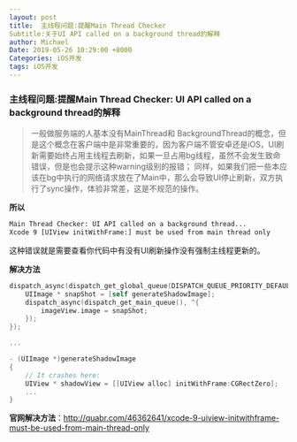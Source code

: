 ```yaml
---
layout: post
title:  主线程问题:提醒Main Thread Checker
Subtitle:关于UI API called on a background thread的解释
author: Michael
Date: 2019-05-26 10:29:00 +8000
Categories: iOS开发
tags: iOS开发
---
```


### 主线程问题:提醒Main Thread Checker: UI API called on a background thread的解释

> 一般做服务端的人基本没有MainThread和 BackgroundThread的概念，但是这个概念在客户端中是非常重要的，因为客户端不管安卓还是iOS，UI刷新需要始终占用主线程去刷新，如果一旦占用bg线程，虽然不会发生致命错误，但是也会提示这种warning级别的报错； 同样，如果我们把一些本应该在bg中执行的网络请求放在了Main中，那么会导致UI停止刷新，双方执行了sync操作，体验非常差，这是不规范的操作。

**所以**

```bash
Main Thread Checker: UI API called on a background thread...
Xcode 9 [UIView initWithFrame:] must be used from main thread only
```

这种错误就是需要查看你代码中有没有UI刷新操作没有强制主线程更新的。

**解决方法**

```objective-c
dispatch_async(dispatch_get_global_queue(DISPATCH_QUEUE_PRIORITY_DEFAULT, 0), ^{
    UIImage * snapShot = [self generateShadowImage];
    dispatch_async(dispatch_get_main_queue(), ^{
        imageView.image = snapShot;
    });
});

...

- (UIImage *)generateShadowImage
{
    // It crashes here:
    UIView * shadowView = [[UIView alloc] initWithFrame:CGRectZero];
    ...
}
```

**官网解决方法**：http://quabr.com/46362641/xcode-9-uiview-initwithframe-must-be-used-from-main-thread-only

